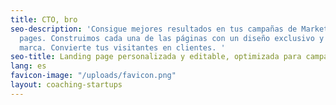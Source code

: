 ```yaml
---
title: CTO, bro
seo-description: 'Consigue mejores resultados en tus campañas de Marketing con landing
  pages. Construimos cada una de las páginas con un diseño exclusivo y acorde a Tu
  marca. Convierte tus visitantes en clientes. '
seo-title: Landing page personalizada y editable, optimizada para campañas de marketing.
lang: es
favicon-image: "/uploads/favicon.png"
layout: coaching-startups
---
```


